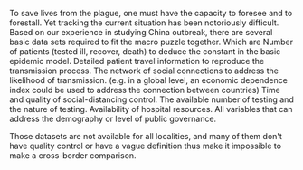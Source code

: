 To save lives from the plague, one must have the capacity to foresee and to forestall. Yet tracking the current situation has been notoriously difficult.
Based on our experience in studying China outbreak, there are several basic data sets required to fit the macro puzzle together. Which are
Number of patients (tested ill, recover, death) to deduce the constant in the basic epidemic model.
Detailed patient travel information to reproduce the transmission process.
The network of social connections to address the likelihood of transmission. (e.g. in a global level, an economic dependence index could be used to address the connection between countries)
Time and quality of social-distancing control.
The available number of testing and the nature of testing.
Availability of hospital resources.
All variables that can address the demography or level of public governance.

Those datasets are not available for all localities, and many of them don't have quality control or have a vague definition thus make it impossible to make a cross-border comparison.

